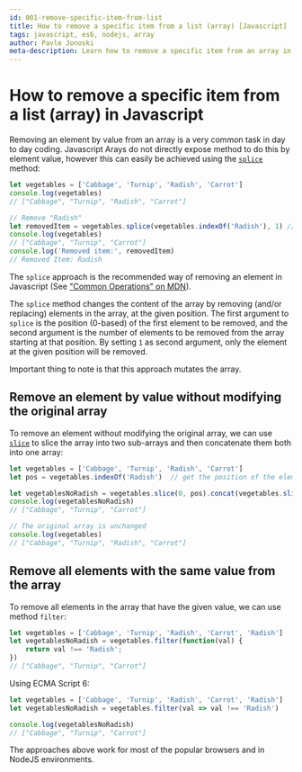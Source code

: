 ```yaml
---
id: 001-remove-specific-item-from-list
title: How to remove a specific item from a list (array) [Javascript]
tags: javascript, es6, nodejs, array
author: Pavle Jonoski
meta-description: Learn how to remove a specific item from an array in Javascript.
---
```


# How to remove a specific item from a list (array) in Javascript

Removing an element by value from an array is a very common task in day to day coding.
Javascript Arays do not directly expose method to do this by element value, however this can easily be achieved using
the [`splice`](https://developer.mozilla.org/en-US/docs/Web/JavaScript/Reference/Global_Objects/Array/splice) method:

```javascript
let vegetables = ['Cabbage', 'Turnip', 'Radish', 'Carrot']
console.log(vegetables)
// ["Cabbage", "Turnip", "Radish", "Carrot"]

// Remove "Radish"
let removedItem = vegetables.splice(vegetables.indexOf('Radish'), 1) // this is how to remove an item
console.log(vegetables)
// ["Cabbage", "Turnip", "Carrot"]
console.log('Removed item:', removedItem)
// Removed Item: Radish

```

The `splice` approach is the recommended way of removing an element in Javascript 
(See ["Common Operations" on MDN](https://developer.mozilla.org/en-US/docs/Web/JavaScript/Reference/Global_Objects/Array#Description)).

The `splice` method changes the content of the array by removing (and/or replacing) elements in the array, at the given
position.
The first argument to `splice` is the position (0-based) of the first element to be removed, and the second argument
is the number of elements to be removed from the array starting at that position. By setting `1` as second argument, only the
element at the given position will be removed.

Important thing to note is that this approach mutates the array.

## Remove an element by value without modifying the original array

To remove an element without modifying the original array, we can use [`slice`](https://developer.mozilla.org/en-US/docs/Web/JavaScript/Reference/Global_Objects/Array/slice)
to slice the array into two sub-arrays and then concatenate them both into one array:

```javascript
let vegetables = ['Cabbage', 'Turnip', 'Radish', 'Carrot']
let pos = vegetables.indexOf('Radish')  // get the position of the element we want to remove

let vegetablesNoRadish = vegetables.slice(0, pos).concat(vegetables.slice(pos + 1))
console.log(vegetablesNoRadish)
// ["Cabbage", "Turnip", "Carrot"]

// The original array is unchanged
console.log(vegetables)
// ["Cabbage", "Turnip", "Radish", "Carrot"]
```

## Remove all elements with the same value from the array

To remove all elements in the array that have the given value, we can use method `filter`:

```javascript
let vegetables = ['Cabbage', 'Turnip', 'Radish', 'Carrot', 'Radish']
let vegetablesNoRadish = vegetables.filter(function(val) {
    return val !== 'Radish';
})
// ["Cabbage", "Turnip", "Carrot"]
```

Using ECMA Script 6:

```javascript
let vegetables = ['Cabbage', 'Turnip', 'Radish', 'Carrot', 'Radish']
let vegetablesNoRadish = vegetables.filter(val => val !== 'Radish')

console.log(vegetablesNoRadish)
// ["Cabbage", "Turnip", "Carrot"]
```

The approaches above work for most of the popular browsers and in NodeJS environments.